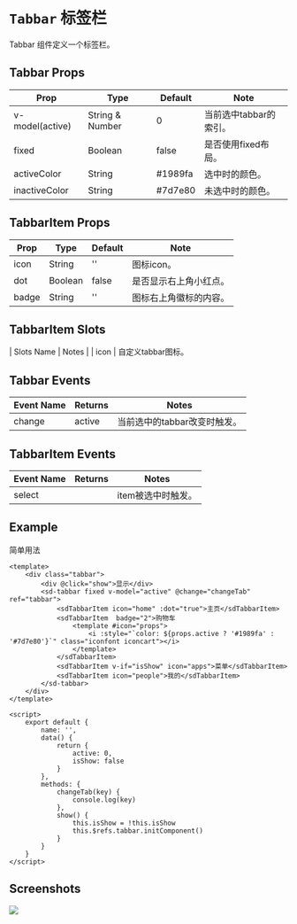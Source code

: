 # `Tabbar` 标签栏
Tabbar 组件定义一个标签栏。

## Tabbar Props
| Prop | Type | Default | Note |
|---|---|---|---|
| v-model(active) | String & Number | 0 | 当前选中tabbar的索引。
| fixed | Boolean | false | 是否使用fixed布局。
| activeColor | String | #1989fa | 选中时的颜色。
| inactiveColor | String | #7d7e80 | 未选中时的颜色。

## TabbarItem Props
| Prop | Type | Default | Note |
|---|---|---|---|
| icon | String | '' | 图标icon。
| dot | Boolean | false | 是否显示右上角小红点。
| badge | String | '' | 图标右上角徽标的内容。

## TabbarItem Slots
| Slots Name | Notes |
| icon | 自定义tabbar图标。

## Tabbar Events
| Event Name | Returns | Notes |
|---|---|---|
| change | active | 当前选中的tabbar改变时触发。

## TabbarItem Events
| Event Name | Returns | Notes |
|---|---|---|
| select |  | item被选中时触发。

<!--
## Methods
None.

## Static Props
None.

## Static Methods
None.
-->

## Example
简单用法
```
<template>
    <div class="tabbar">
        <div @click="show">显示</div>
        <sd-tabbar fixed v-model="active" @change="changeTab" ref="tabbar">
            <sdTabbarItem icon="home" :dot="true">主页</sdTabbarItem>
            <sdTabbarItem  badge="2">购物车
                <template #icon="props">
                    <i :style="`color: ${props.active ? '#1989fa' : '#7d7e80'}`" class="iconfont iconcart"></i>
                </template>
            </sdTabbarItem>
            <sdTabbarItem v-if="isShow" icon="apps">菜单</sdTabbarItem>
            <sdTabbarItem icon="people">我的</sdTabbarItem>
        </sd-tabbar>
    </div>
</template>

<script>
    export default {
        name: '',
        data() {
            return {
                active: 0,
                isShow: false
            }
        },
        methods: {
            changeTab(key) {
                console.log(key)
            },
            show() {
                this.isShow = !this.isShow
                this.$refs.tabbar.initComponent()
            }
        }
    }
</script>

```

## Screenshots
![](https://rightinhome.oss-cn-hangzhou.aliyuncs.com/jlbk_xcx/2020/09/07/1599448627070.gif)
